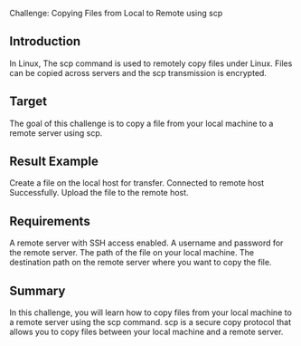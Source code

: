 Challenge: Copying Files from Local to Remote using scp

## Introduction

In Linux, The scp command is used to remotely copy files under Linux. Files can be copied across servers and the scp transmission is encrypted.

## Target

The goal of this challenge is to copy a file from your local machine to a remote server using scp.

## Result Example

Create a file on the local host for transfer.
Connected to remote host Successfully.
Upload the file to the remote host.

## Requirements

A remote server with SSH access enabled.
A username and password for the remote server.
The path of the file on your local machine.
The destination path on the remote server where you want to copy the file.

## Summary

In this challenge, you will learn how to copy files from your local machine to a remote server using the scp command. scp is a secure copy protocol that allows you to copy files between your local machine and a remote server.

